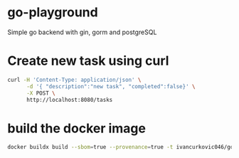 # go-playground

Simple go backend with gin, gorm and postgreSQL

# Create new task using curl
```bash
curl -H 'Content-Type: application/json' \
      -d '{ "description":"new task", "completed":false}' \
      -X POST \
      http://localhost:8080/tasks
```


# build the docker image
```bash
docker buildx build --sbom=true --provenance=true -t ivancurkovic046/go-playground:0.0.1 .
```
